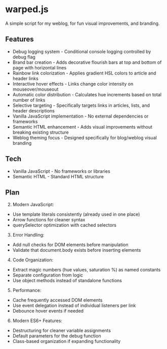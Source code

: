 # warped.js

A simple script for my weblog, for fun visual improvements, and branding.

## Features

* Debug logging system - Conditional console logging controlled by debug flag
* Brand bar creation - Adds decorative flourish bars at top and bottom of page with horizontal lines
* Rainbow link colorization - Applies gradient HSL colors to article and header links
* Interactive hover effects - Links change color intensity on mouseover/mouseout
* Automatic color distribution - Calculates hue increments based on total number of links
* Selective targeting - Specifically targets links in articles, lists, and header descriptions
* Vanilla JavaScript implementation - No external dependencies or frameworks
* Semantic HTML enhancement - Adds visual improvements without breaking existing structure
* Weblog theming focus - Designed specifically for blog/weblog visual branding

## Tech

* Vanilla JavaScript - No frameworks or libraries
* Semantic HTML - Standard HTML structure

## Plan

2. Modern JavaScript:

* Use template literals consistently (already used in one place)
* Arrow functions for cleaner syntax
* querySelector optimization with cached selectors

3. Error Handling:

* Add null checks for DOM elements before manipulation
* Validate that document.body exists before inserting elements

4. Code Organization:

* Extract magic numbers (hue values, saturation %) as named constants
* Separate configuration from logic
* Use object methods instead of standalone functions

5. Performance:

* Cache frequently accessed DOM elements
* Use event delegation instead of individual listeners per link
* Debounce hover events if needed

6. Modern ES6+ Features:

* Destructuring for cleaner variable assignments
* Default parameters for the debug function
* Class-based organization if expanding functionality
